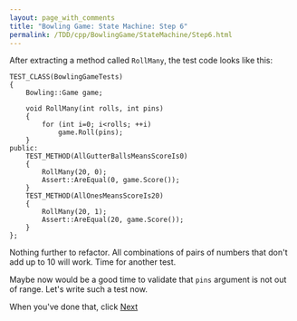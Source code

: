 ```yaml
---
layout: page_with_comments
title: "Bowling Game: State Machine: Step 6"
permalink: /TDD/cpp/BowlingGame/StateMachine/Step6.html
---
```


After extracting a method called ```RollMany```, the test code looks like this:

```
TEST_CLASS(BowlingGameTests)
{
    Bowling::Game game;

    void RollMany(int rolls, int pins)
    {
        for (int i=0; i<rolls; ++i)
            game.Roll(pins);
    }
public:
    TEST_METHOD(AllGutterBallsMeansScoreIs0)
    {
        RollMany(20, 0);
        Assert::AreEqual(0, game.Score());
    }
    TEST_METHOD(AllOnesMeansScoreIs20)
    {
        RollMany(20, 1);
        Assert::AreEqual(20, game.Score());
    }
};

```

Nothing further to refactor.  All combinations of pairs of numbers that don't add up to 10 will work. Time for another test. 

Maybe now would be a good time to validate that ```pins``` argument is not out of range.  Let's write such a test now.

When you've done that, click [Next](Step7.html)
